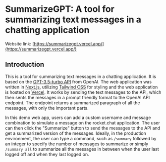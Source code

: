 # SummarizeGPT: A tool for summarizing text messages in a chatting application

Website link: [https://summarizegpt.vercel.app/](https://summarizegpt.vercel.app/)

## Introduction

This is a tool for summarizing text messages in a chatting application. It is
based on the
[GPT-3.5-turbo API](https://openai.com/blog/introducing-chatgpt-and-whisper-apis)
from OpenAI. The web application was written in [Next.js](https://nextjs.org/),
utilizing [Tailwind CSS](https://tailwindcss.com/) for styling and the web
application is hosted on [Vercel](https://vercel.com/). It works by sending the
text messages to the API, which then sents the messages in a prompt friendly
format to the OpenAI API endpoint. The endpoint returns a summarized paragraph
of all the messages, with only the important parts.

In this demo web app, users can add a custom username and message combination to
simulate a message on the rocket.chat application. The user can then click the
"Summarize" button to send the messages to the API and get a summarized version
of the messages. Ideally, in the production environment, the user can type a
command, such as `/summary` followed by an integer to specify the number of
messages to summarize or simply `/summary all` to summarize all the messages in
between when the user last logged off and when they last logged on.
